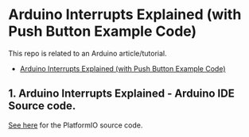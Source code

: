 # Arduino Interrupts Explained (with Push Button Example Code)

This repo is related to an Arduino article/tutorial.

* [Arduino Interrupts Explained (with Push Button Example Code)](https://bj-dehaan-solutions.com.au/articles/arduino/arduino-interrupts-explained-with-push-button-example-code)

## 1. Arduino Interrupts Explained - Arduino IDE Source code. 

[See here](https://github.com/Ben-BJD/Ardunio-PlatformIO-Wokwi-01-Arduino-Interrupts-Explained-Polling-Simple) for the PlatformIO source code.
